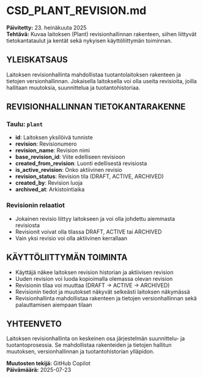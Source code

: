 # CSD_PLANT_REVISION.md

**Päivitetty:** 23. heinäkuuta 2025  
**Tehtävä:** Kuvaa laitoksen (Plant) revisionhallinnan rakenteen, siihen liittyvät tietokantataulut ja kentät sekä nykyisen käyttöliittymän toiminnan.

## YLEISKATSAUS

Laitoksen revisionhallinta mahdollistaa tuotantolaitoksen rakenteen ja tietojen versionhallinnan. Jokaisella laitoksella voi olla useita revisioita, joilla hallitaan muutoksia, suunnittelua ja tuotantohistoriaa.

## REVISIONHALLINNAN TIETOKANTARAKENNE

### Taulu: `plant`
- **id**: Laitoksen yksilöivä tunniste
- **revision**: Revisionumero
- **revision_name**: Revision nimi
- **base_revision_id**: Viite edelliseen revisioon
- **created_from_revision**: Luonti edellisestä revisiosta
- **is_active_revision**: Onko aktiivinen revisio
- **revision_status**: Revision tila (DRAFT, ACTIVE, ARCHIVED)
- **created_by**: Revision luoja
- **archived_at**: Arkistointiaika

### Revisionin relaatiot
- Jokainen revisio liittyy laitokseen ja voi olla johdettu aiemmasta revisiosta
- Revisionit voivat olla tilassa DRAFT, ACTIVE tai ARCHIVED
- Vain yksi revisio voi olla aktiivinen kerrallaan

## KÄYTTÖLIITTYMÄN TOIMINTA

- Käyttäjä näkee laitoksen revision historian ja aktiivisen revision
- Uuden revision voi luoda kopioimalla olemassa olevan revision
- Revisionin tilaa voi muuttaa (DRAFT → ACTIVE → ARCHIVED)
- Revisionin tiedot ja muutokset näkyvät selkeästi laitoksen näkymässä
- Revisionhallinta mahdollistaa rakenteen ja tietojen versionhallinnan sekä palauttamisen aiempaan tilaan

## YHTEENVETO

Laitoksen revisionhallinta on keskeinen osa järjestelmän suunnittelu- ja tuotantoprosessia. Se mahdollistaa rakenteiden ja tietojen hallitun muutoksen, versionhallinnan ja tuotantohistorian ylläpidon.

**Muutosten tekijä:** GitHub Copilot  
**Päivämäärä:** 2025-07-23

